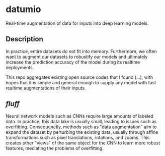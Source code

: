 # datumio
Real-time augmentation of data for inputs into deep learning models.

## Description
In practice, entire datasets do not fit into memory. Furthermore, we often want to augment our datasets to
robustify our models and ultimately increase the prediction accuracy of the model during its realtime deployments.

This repo aggregates existing open source codes that I found (...), with hopes that it is simple and general
enough to supply any model with fast realtime augmentations of their inputs.

## _fluff_
Neural network models such as CNNs require large amounts of labeled data. In practice, this data lake is usually 
small, leading to issues such as overfitting. Consequenetly, methods such as "data augmentation" aim to expand 
the dataset by perturbing the existing data, usually through affine transformations such as pixel translations, 
rotations, and zooms. This creates other "views" of the same object for the CNN to learn more robust features,
mediating the problems of overfitting.

